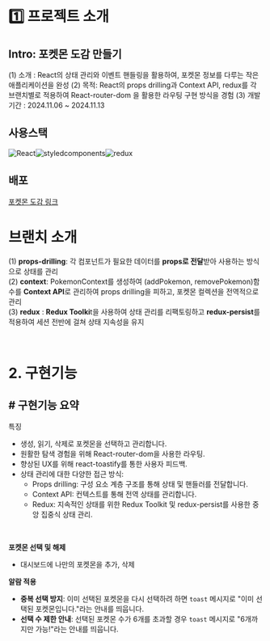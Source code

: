 # 1️⃣ 프로젝트 소개
## Intro: 포켓몬 도감 만들기
(1) 소개 : React의 상태 관리와 이벤트 핸들링을 활용하여, 포켓몬 정보를 다루는 작은 애플리케이션을 완성
(2) 목적: React의 props drilling과 Context API, redux를 각 브랜치별로 적용하여 React-router-dom 을 활용한 라우팅 구현 방식을 경험
(3) 개발기간 : 2024.11.06 ~ 2024.11.13

## 사용스택
<div style="display:flex">
  <img alt="React" src="https://img.shields.io/badge/React-61DAFB.svg?&style=for-the-badge&logo=React&logoColor=black"/>
  <img alt="styledcomponents" src="https://img.shields.io/badge/styledcomponents-DB7093.svg?&style=for-the-badge&logo=styledcomponents&logoColor=black"/>
  <img alt="redux" src="https://img.shields.io/badge/redux-764ABC.svg?style=for-the-badge&logo=redux&logoColor=black"/>
</div>

## 배포
[포켓몬 도감 링크](https://pokemon-eta-woad.vercel.app/)

# 브랜치 소개 
(1) **props-drilling**: 각 컴포넌트가 필요한 데이터를 **props로 전달**받아 사용하는 방식으로 상태를 관리 <br>
(2) **context**: PokemonContext를 생성하여 (addPokemon, removePokemon)함수를 **Context API**로 관리하여 props drilling을 피하고, 포켓몬 컬렉션을 전역적으로 관리  <br>
(3) **redux** : **Redux Toolki**t을 사용하여 상태 관리를 리팩토링하고 **redux-persist**를 적용하여 세션 전반에 걸쳐 상태 지속성을 유지  <br>

<br>

# 2. 구현기능
## # 구현기능 요약
특징
- 생성, 읽기, 삭제로 포켓몬을 선택하고 관리합니다.
- 원활한 탐색 경험을 위해 React-router-dom을 사용한 라우팅.
- 향상된 UX를 위해 react-toastify를 통한 사용자 피드백.
- 상태 관리에 대한 다양한 접근 방식:
   - Props drilling: 구성 요소 계층 구조를 통해 상태 및 핸들러를 전달합니다.
   - Context API: 컨텍스트를 통해 전역 상태를 관리합니다.
   - Redux: 지속적인 상태를 위한 Redux Toolkit 및 redux-persist를 사용한 중앙 집중식 상태 관리.

<br />

**포켓몬 선택 및 해제**
- 대시보드에 나만의 포켓몬을 추가, 삭제

**알람 적용**
- **중복 선택 방지**: 이미 선택된 포켓몬을 다시 선택하려 하면 `toast` 메시지로 "이미 선택된 포켓몬입니다."라는 안내를 띄웁니다.
- **선택 수 제한 안내**: 선택된 포켓몬 수가 6개를 초과할 경우 `toast` 메시지로 "6개까지만 가능!"라는 안내를 띄웁니다.

<br>
